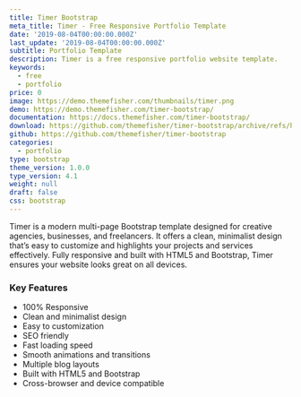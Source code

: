 ```yaml
---
title: Timer Bootstrap
meta_title: Timer - Free Responsive Portfolio Template
date: '2019-08-04T00:00:00.000Z'
last_update: '2019-08-04T00:00:00.000Z'
subtitle: Portfolio Template
description: Timer is a free responsive portfolio website template.
keywords:
  - free
  - portfolio
price: 0
image: https://demo.themefisher.com/thumbnails/timer.png
demo: https://demo.themefisher.com/timer-bootstrap/
documentation: https://docs.themefisher.com/timer-bootstrap/
download: https://github.com/themefisher/timer-bootstrap/archive/refs/heads/main.zip
github: https://github.com/themefisher/timer-bootstrap
categories:
  - portfolio
type: bootstrap
theme_version: 1.0.0
type_version: 4.1
weight: null
draft: false
css: bootstrap
---
```

Timer is a modern multi-page Bootstrap template designed for creative agencies, businesses, and freelancers. It offers a clean, minimalist design that’s easy to customize and highlights your projects and services effectively. Fully responsive and built with HTML5 and Bootstrap, Timer ensures your website looks great on all devices.

### Key Features

* 100% Responsive
* Clean and minimalist design
* Easy to customization
* SEO friendly
* Fast loading speed
* Smooth animations and transitions
* Multiple blog layouts
* Built with HTML5 and Bootstrap
* Cross-browser and device compatible
